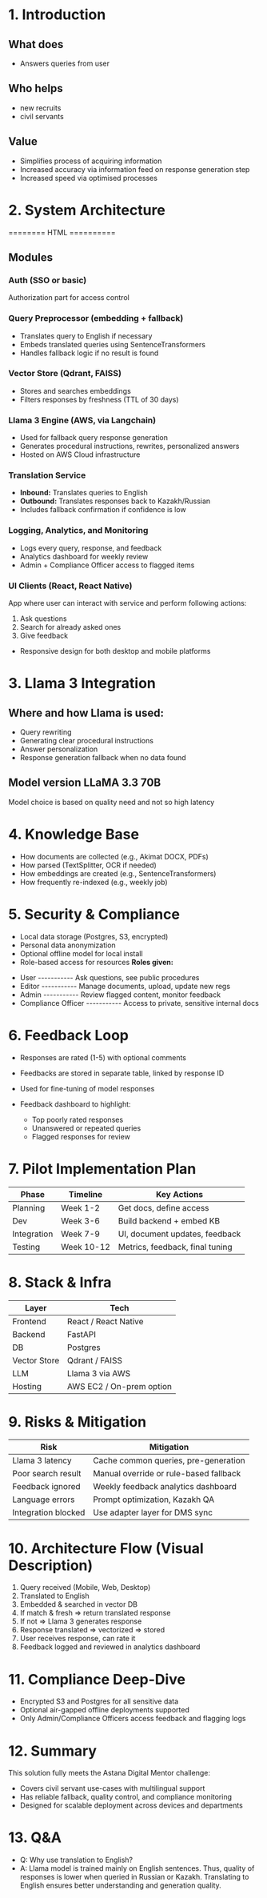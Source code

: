 # 1. Introduction

## What does

* Answers queries from user

## Who helps

* new recruits
* civil servants

## Value

* Simplifies process of acquiring information
* Increased accuracy via information feed on response generation step
* Increased speed via optimised processes

# 2. System Architecture

\======== HTML  ==========

## Modules

### Auth (SSO or basic)

Authorization part for access control

### Query Preprocessor (embedding + fallback)

* Translates query to English if necessary
* Embeds translated queries using SentenceTransformers
* Handles fallback logic if no result is found

### Vector Store (Qdrant, FAISS)

* Stores and searches embeddings
* Filters responses by freshness (TTL of 30 days)

### Llama 3 Engine (AWS, via Langchain)

* Used for fallback query response generation
* Generates procedural instructions, rewrites, personalized answers
* Hosted on AWS Cloud infrastructure

### Translation Service

* **Inbound:** Translates queries to English
* **Outbound:** Translates responses back to Kazakh/Russian
* Includes fallback confirmation if confidence is low

### Logging, Analytics, and Monitoring

* Logs every query, response, and feedback
* Analytics dashboard for weekly review
* Admin + Compliance Officer access to flagged items

### UI Clients (React, React Native)

App where user can interact with service and perform following actions:

1. Ask questions
2. Search for already asked ones
3. Give feedback

* Responsive design for both desktop and mobile platforms

# 3. Llama 3 Integration

## Where and how Llama is used:

* Query rewriting
* Generating clear procedural instructions
* Answer personalization
* Response generation fallback when no data found

## Model version LLaMA 3.3 70B

Model choice is based on quality need and not so high latency

# 4. Knowledge Base

* How documents are collected (e.g., Akimat DOCX, PDFs)
* How parsed (TextSplitter, OCR if needed)
* How embeddings are created (e.g., SentenceTransformers)
* How frequently re-indexed (e.g., weekly job)

# 5. Security & Compliance

* Local data storage (Postgres, S3, encrypted)
* Personal data anonymization
* Optional offline model for local install
* Role-based access for resources
  **Roles given:**

- User                ----------- Ask questions, see public procedures
- Editor              ----------- Manage documents, upload, update new regs
- Admin               ----------- Review flagged content, monitor feedback
- Compliance Officer  ----------- Access to private, sensitive internal docs

# 6. Feedback Loop

* Responses are rated (1-5) with optional comments
* Feedbacks are stored in separate table, linked by response ID
* Used for fine-tuning of model responses
* Feedback dashboard to highlight:

  * Top poorly rated responses
  * Unanswered or repeated queries
  * Flagged responses for review

# 7. Pilot Implementation Plan

| Phase       | Timeline   | Key Actions                     |
| ----------- | ---------- | ------------------------------- |
| Planning    | Week 1-2   | Get docs, define access         |
| Dev         | Week 3-6   | Build backend + embed KB        |
| Integration | Week 7-9   | UI, document updates, feedback  |
| Testing     | Week 10-12 | Metrics, feedback, final tuning |

# 8. Stack & Infra

| Layer        | Tech                     |
| ------------ | ------------------------ |
| Frontend     | React / React Native     |
| Backend      | FastAPI                  |
| DB           | Postgres                 |
| Vector Store | Qdrant / FAISS           |
| LLM          | Llama 3 via AWS          |
| Hosting      | AWS EC2 / On-prem option |

# 9. Risks & Mitigation

| Risk                | Mitigation                             |
| ------------------- | -------------------------------------- |
| Llama 3 latency     | Cache common queries, pre-generation   |
| Poor search result  | Manual override or rule-based fallback |
| Feedback ignored    | Weekly feedback analytics dashboard    |
| Language errors     | Prompt optimization, Kazakh QA         |
| Integration blocked | Use adapter layer for DMS sync         |

# 10. Architecture Flow (Visual Description)

1. Query received (Mobile, Web, Desktop)
2. Translated to English
3. Embedded & searched in vector DB
4. If match & fresh => return translated response
5. If not => Llama 3 generates response
6. Response translated => vectorized => stored
7. User receives response, can rate it
8. Feedback logged and reviewed in analytics dashboard

# 11. Compliance Deep-Dive

* Encrypted S3 and Postgres for all sensitive data
* Optional air-gapped offline deployments supported
* Only Admin/Compliance Officers access feedback and flagging logs

# 12. Summary

This solution fully meets the Astana Digital Mentor challenge:

* Covers civil servant use-cases with multilingual support
* Has reliable fallback, quality control, and compliance monitoring
* Designed for scalable deployment across devices and departments


# 13. Q&A

* Q: Why use translation to English?
* A: Llama model is trained mainly on English sentences. Thus, quality of responses is lower when queried in Russian or Kazakh. Translating to English ensures better understanding and generation quality.


